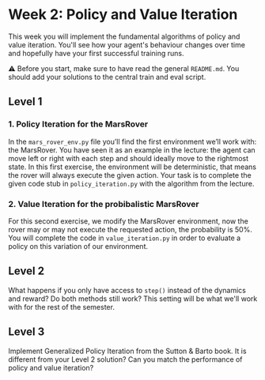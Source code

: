 # Week 2: Policy and Value Iteration
This week you will implement the fundamental algorithms of policy and value iteration. You'll see how your agent's behaviour changes over time and hopefully have your first successful training runs.

⚠ Before you start, make sure to have read the general `README.md`.
You should add your solutions to the central train and eval script.

## Level 1
### 1. Policy Iteration for the MarsRover
In the `mars_rover_env.py` file you’ll find the first environment we’ll work with: the MarsRover. 
You have seen it as an example in the lecture: the agent can move left or right with each step and should ideally move to the rightmost state. In this first exercise, the environment will be deterministic, that means the rover will always execute the given action. 
Your task is to complete the given code stub in `policy_iteration.py` with the algorithm from the lecture.

### 2. Value Iteration for the probibalistic MarsRover
For this second exercise, we modify the MarsRover environment, now the rover may or may not execute the requested action, the probability is 50%. 
You will complete the code in `value_iteration.py` in order
to evaluate a policy on this variation of our environment.

## Level 2
What happens if you only have access to `step()` instead of the dynamics and reward? Do both methods still work? This setting will be what we'll work with for the rest of the semester.

## Level 3
Implement Generalized Policy Iteration from the Sutton & Barto book. It is different from your Level 2 solution? Can you match the performance of policy and value iteration?